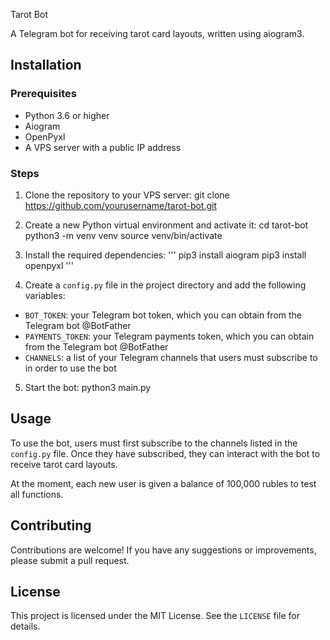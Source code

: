 Tarot Bot

A Telegram bot for receiving tarot card layouts, written using aiogram3.

## Installation

### Prerequisites

- Python 3.6 or higher
- Aiogram
- OpenPyxl
- A VPS server with a public IP address

### Steps

1. Clone the repository to your VPS server:
git clone https://github.com/yourusername/tarot-bot.git


2. Create a new Python virtual environment and activate it:
cd tarot-bot
python3 -m venv venv
source venv/bin/activate


3. Install the required dependencies:
'''
pip3 install aiogram
pip3 install openpyxl
'''

4. Create a `config.py` file in the project directory and add the following variables:

- `BOT_TOKEN`: your Telegram bot token, which you can obtain from the Telegram bot @BotFather
- `PAYMENTS_TOKEN`: your Telegram payments token, which you can obtain from the Telegram bot @BotFather
- `CHANNELS`: a list of your Telegram channels that users must subscribe to in order to use the bot

5. Start the bot:
python3 main.py


## Usage

To use the bot, users must first subscribe to the channels listed in the `config.py` file. Once they have subscribed, they can interact with the bot to receive tarot card layouts.

At the moment, each new user is given a balance of 100,000 rubles to test all functions.

## Contributing

Contributions are welcome! If you have any suggestions or improvements, please submit a pull request.

## License

This project is licensed under the MIT License. See the `LICENSE` file for details.
